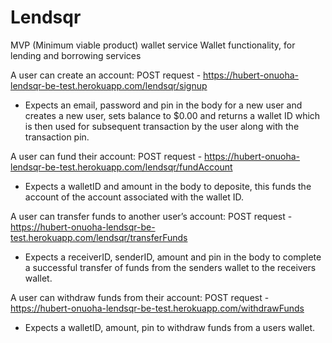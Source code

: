 # Lendsqr
MVP (Minimum viable product)  wallet service
Wallet functionality, for lending and borrowing services

A user can create an account: POST request - https://hubert-onuoha-lendsqr-be-test.herokuapp.com/lendsqr/signup
  - Expects an email, password and pin in the body for a new user and creates a new user, sets balance to $0.00 and returns a wallet ID which is then used for subsequent transaction by the user along with the transaction pin. 
  
A user can fund their account: POST request - https://hubert-onuoha-lendsqr-be-test.herokuapp.com/lendsqr/fundAccount
  - Expects a walletID and amount in the body to deposite, this funds the account of the account associated with the wallet ID.

A user can transfer funds to another user’s account: POST request - https://hubert-onuoha-lendsqr-be-test.herokuapp.com/lendsqr/transferFunds
  - Expects a receiverID, senderID, amount and pin in the body to complete a successful transfer of funds from the senders wallet to the receivers wallet. 
  
A user can withdraw funds from their account: POST request - https://hubert-onuoha-lendsqr-be-test.herokuapp.com/withdrawFunds
- Expects a walletID, amount, pin to withdraw funds from a users wallet.
